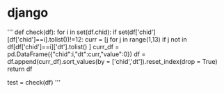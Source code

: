 # django

'''
def check(df):
  for i in set(df.chid):
    if set(df['chid'][df['chid']==i].tolist())!=12:
      curr = [j  for j in range(1,13) if j not in df[df['chid']==i]['dt'].tolist() ]
      curr_df = pd.DataFrame({"chid":i,"dt":curr,"value":0})
      df = df.append(curr_df).sort_values(by = ['chid','dt']).reset_index(drop = True)
  return df

test = check(df)
'''
